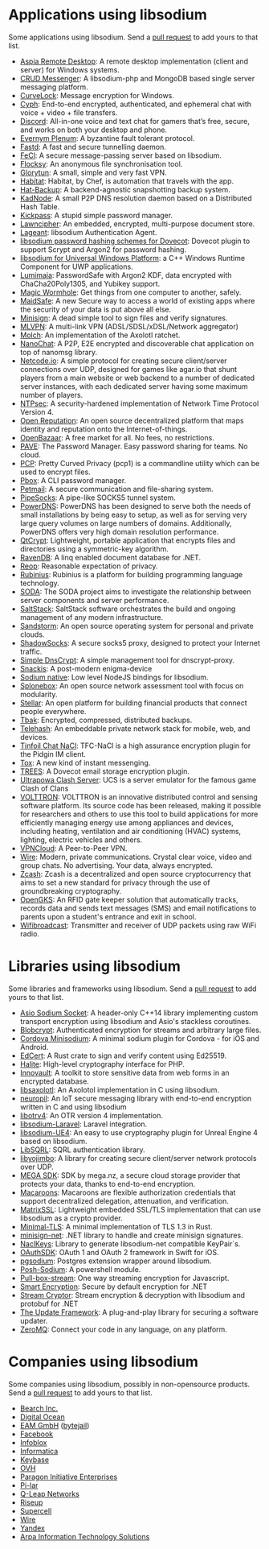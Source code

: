# Applications using libsodium
Some applications using libsodium. Send a [pull request](https://github.com/jedisct1/libsodium-doc/blob/master/libsodium_users/README.md) to add yours to that list.

- [Aspia Remote Desktop](https://github.com/aspia-org/remote-desktop): A remote desktop implementation (client and server) for Windows systems.
- [CRUD Messenger](https://github.com/zyisrad/crudMessenger): A libsodium-php and MongoDB based single server messaging platform.
- [CurveLock](https://github.com/adamcaudill/CurveLock): Message encryption for Windows.
- [Cyph](https://cyph.im/): End-to-end encrypted, authenticated, and ephemeral chat with voice + video + file transfers.
- [Discord](https://discordapp.com): All-in-one voice and text chat for gamers that’s free, secure, and works on both your desktop and phone.
- [Evernym Plenum](http://evernym.com/): A byzantine fault tolerant protocol.
- [Fastd](http://fastd.readthedocs.org): A fast and secure tunnelling daemon.
- [FeCl](https://github.com/jhwgh1968/FeCl): A secure message-passing server based on libsodium.
- [Flocksy](https://github.com/alex-dot/syncbox): An anonymous file synchronisation tool.
- [Glorytun](https://github.com/angt/glorytun): A small, simple and very fast VPN.
- [Habitat](https://www.habitat.sh/): Habitat, by Chef, is automation that travels with the app.
- [Hat-Backup](https://github.com/google/hat-backup): A backend-agnostic snapshotting backup system.
- [KadNode](https://github.com/mwarning/KadNode): A small P2P DNS resolution daemon based on a Distributed Hash Table.
- [Kickpass](https://github.com/paulfariello/kickpass): A stupid simple password manager.
- [Lawncipher](https://github.com/LockateMe/Lawncipher): An embedded, encrypted, multi-purpose document store.
- [Lageant](https://github.com/bitbeans/lageant): libsodium Authentication Agent.
- [libsodium password hashing schemes for Dovecot](https://github.com/LuckyFellow/dovecot-libsodium-plugin): Dovecot plugin to support Scrypt and Argon2 for password hashing.
- [libsodium for Universal Windows Platform](https://github.com/charlesportwoodii/libsodium-uwp): a C++ Windows Runtime Component for UWP applications.
- [Lumimaja](https://github.com/Safari77/lumimaja): PasswordSafe with Argon2 KDF, data encrypted with ChaCha20Poly1305, and Yubikey support.
- [Magic Wormhole](https://github.com/warner/magic-wormhole): Get things from one computer to another, safely.
- [MaidSafe](http://maidsafe.net/): A new Secure way to access a world of existing apps where the security of your data is put above all else.
- [Minisign](https://jedisct1.github.io/minisign/): A dead simple tool to sign files and verify signatures.
- [MLVPN](http://zehome.github.io/MLVPN/): A multi-link VPN (ADSL/SDSL/xDSL/Network aggregator)
- [Molch](https://github.com/FSMaxB/molch): An implementation of the Axolotl ratchet.
- [NanoChat](https://github.com/hamidreza-s/NanoChat): A P2P, E2E encrypted and discoverable chat application on top of nanomsg library.
- [Netcode.io](http://netcode.io): A simple protocol for creating secure client/server connections over UDP, designed for games like agar.io that shunt players from a main website or web backend to a number of dedicated server instances, with each dedicated server having some maximum number of players.
- [NTPsec](https://github.com/ntpsec/ntpsec): A security-hardened implementation of Network Time Protocol Version 4.
- [Open Reputation](https://openreputation.net/): An open source decentralized platform that maps identity and reputation onto the Internet-of-things.
- [OpenBazaar](https://www.openbazaar.org/): A free market for all. No fees, no restrictions.
- [PAVE](https://pave.software/): The Password Manager. Easy password sharing for teams. No cloud.
- [PCP](https://github.com/TLINDEN/pcp): Pretty Curved Privacy (pcp1) is a commandline utility which can be used to encrypt files.
- [Pbox](https://github.com/zyisrad/pbox): A CLI password manager.
- [Petmail](https://github.com/warner/petmail): A secure communication and file-sharing system.
- [PipeSocks](https://github.com/pipesocks/pipesocks): A pipe-like SOCKS5 tunnel system.
- [PowerDNS](https://www.powerdns.com/): PowerDNS has been designed to serve both the needs of small installations by being easy to setup, as well as for serving very large query volumes on large numbers of domains. Additionally, PowerDNS offers very high domain resolution performance.
- [QtCrypt](https://github.com/trashctor/QtCrypt): Lightweight, portable application that encrypts files and directories using a symmetric-key algorithm.
- [RavenDB](https://ravendb.net/): A linq enabled document database for .NET.
- [Reop](http://www.tedunangst.com/flak/post/reop): Reasonable expectation of privacy.
- [Rubinius](http://rubinius.com/): Rubinius is a platform for building programming language technology.
- [SODA](https://github.com/vong-xiv/SODA): The SODA project aims to investigate the relationship between server components and server performance.
- [SaltStack](http://saltstack.com/): SaltStack software orchestrates the build and ongoing management of any modern infrastructure. 
- [Sandstorm](https://sandstorm.io/): An open source operating system for personal and private clouds.
- [ShadowSocks](https://shadowsocks.org/en/index.html): A secure socks5 proxy, designed to protect your Internet traffic.
- [Simple DnsCrypt](https://github.com/bitbeans/SimpleDnsCrypt): A simple management tool for dnscrypt-proxy.
- [Snackis](https://github.com/andreas-gone-wild/snackis): A post-modern enigma-device
- [Sodium native](https://github.com/sodium-friends/sodium-native): Low level NodeJS bindings for libsodium.
- [Splonebox](https://splone.com/splonebox/): An open source network assessment tool with focus on modularity.
- [Stellar](https://www.stellar.org/): An open platform for building financial products that connect people everywhere.
- [Tbak](https://github.com/tux3/tbak): Encrypted, compressed, distributed backups.
- [Telehash](http://telehash.org/): An embeddable private network stack for mobile, web, and devices.
- [Tinfoil Chat NaCl](https://github.com/maqp/tfc-nacl): TFC-NaCl is a high assurance encryption plugin for the Pidgin IM client.
- [Tox](https://tox.chat/): A new kind of instant messenging.
- [TREES](https://0xacab.org/riseuplabs/trees): A Dovecot email storage encryption plugin.
- [Ultrapowa Clash Server](http://ultrapowa.com/ucs/): UCS is a server emulator for the famous game Clash of Clans
- [VOLTTRON](http://gridoptics.pnnl.gov/VOLTTRON/): VOLTTRON is an innovative distributed control and sensing software platform. Its source code has been released, making it possible for researchers and others to use this tool to build applications for more efficiently managing energy use among appliances and devices, including heating, ventilation and air conditioning (HVAC) systems, lighting, electric vehicles and others.
- [VPNCloud](https://github.com/dswd/vpncloud.rs): A Peer-to-Peer VPN.
- [Wire](https://wire.com/): Modern, private communications. Crystal clear voice, video and group chats. No advertising. Your data, always encrypted.
- [Zcash](https://z.cash/): Zcash is a decentralized and open source cryptocurrency that aims to set a new standard for privacy through the use of groundbreaking cryptography.
- [OpenGKS](https://arpa.ph/opengks/): An RFID gate keeper solution that automatically tracks, records data and sends text messages (SMS) and email notifications to parents upon a student's entrance and exit in school.
- [Wifibroadcast](https://github.com/svpcom/wifibroadcast): Transmitter and receiver of UDP packets using raw WiFi radio.

# Libraries using libsodium
Some libraries and frameworks using libsodium. Send a [pull request](https://github.com/jedisct1/libsodium-doc/blob/master/libsodium_users/README.md) to add yours to that list.

- [Asio Sodium Socket](https://github.com/mikezackles/asio_sodium_socket): A header-only C++14 library implementing custom transport encryption using libsodium and Asio's stackless coroutines.
- [Blobcrypt](https://github.com/jedisct1/blobcrypt): Authenticated encryption for streams and arbitrary large files.
- [Cordova Minisodium](https://npmdaily.com/pkg/cordova-plugin-minisodium): A minimal sodium plugin for Cordova - for iOS and Android.
- [EdCert](https://docs.rs/edcert/): A Rust crate to sign and verify content using Ed25519.
- [Halite](https://github.com/paragonie/halite): High-level cryptography interface for PHP.
- [Innovault](https://innovault.io): A toolkit to store sensitive data from web forms in an encrypted database.
- [libsaxolotl](https://github.com/stef/libsaxolotl): An Axolotol implementation in C using libsodium.
- [neuropil](https://www.neuropil.org/): An IoT secure messaging library with end-to-end encryption written in C and using libsodium
- [libotrv4](https://github.com/twstrike/libotrv4): An OTR version 4 implementation.
- [libsodium-Laravel](https://github.com/scrothers/libsodium-laravel): Laravel integration.
- [libsodium-UE4](https://github.com/maxenko/libsodium-ue4): An easy to use cryptography plugin for Unreal Engine 4 based on libsodium.
- [LibSQRL](https://sqrlid.com/libsqrl/): SQRL authentication library.
- [libyojimbo](https://github.com/networkprotocol/libyojimbo): A library for creating secure client/server network protocols over UDP.
- [MEGA SDK](https://github.com/meganz/sdk): SDK by mega.nz, a secure cloud storage provider that protects your data, thanks to end-to-end encryption.
- [Macaroons](https://github.com/rescrv/libmacaroons): Macaroons are flexible authorization credentials that support decentralized delegation, attenuation, and verification.
- [MatrixSSL](http://www.matrixssl.org/): Lightweight embedded SSL/TLS implementation that can use libsodium as a crypto provider.
- [Minimal-TLS](https://github.com/cmalekpour/minimal-tls): A minimal implementation of TLS 1.3 in Rust.
- [minisign-net](https://github.com/bitbeans/minisign-net): .NET library to handle and create minisign signatures.
- [NaclKeys](https://github.com/bitbeans/NaclKeys): Library to generate libsodium-net compatible KeyPair`s.
- [OAuthSDK](https://github.com/ramki1979/OAuthSDK): OAuth 1 and OAuth 2 framework in Swift for iOS.
- [pgsodium](https://github.com/michelp/pgsodium): Postgres extension wrapper around libsodium.
- [Posh-Sodium](https://github.com/jamessantiago/PoSH-Sodium): A powershell module.
- [Pull-box-stream](https://github.com/dominictarr/pull-box-stream): One way streaming encryption for Javascript.
- [Smart Encryption](https://github.com/adamcaudill/SmartEncryption): Secure by default encryption for .NET
- [Stream Cryptor](https://github.com/bitbeans/StreamCryptor): Stream encryption & decryption with libsodium and protobuf for .NET
- [The Update Framework](https://github.com/theupdateframework/tuf): A plug-and-play library for securing a software updater.
- [ZeroMQ](http://zeromq.org/): Connect your code in any language, on any platform.

# Companies using libsodium
Some companies using libsodium, possibly in non-opensource products. Send a [pull request](https://github.com/jedisct1/libsodium-doc/blob/master/libsodium_users/README.md) to add yours to that list.

- [Bearch Inc.](http://www.getbearch.com/)
- [Digital Ocean](https://www.digitalocean.com/)
- [EAM GmbH](https://eam-gmbh.com/) ([bytejail](https://bytejail.com/))
- [Facebook](https://facebook.com)
- [Infoblox](https://www.infoblox.com)
- [Informatica](https://www.informatica.com/)
- [Keybase](https://keybase.io/)
- [OVH](https://www.ovh.com)
- [Paragon Initiative Enterprises](https://paragonie.com)
- [Pi-lar](http://www.pi-lar.net)
- [Q-Leap Networks](http://www.q-leap.com/)
- [Riseup](https://riseup.net)
- [Supercell](http://supercell.com)
- [Wire](https://wire.com)
- [Yandex](https://www.yandex.com)
- [Arpa Information Technology Solutions](https://arpa.ph/)
